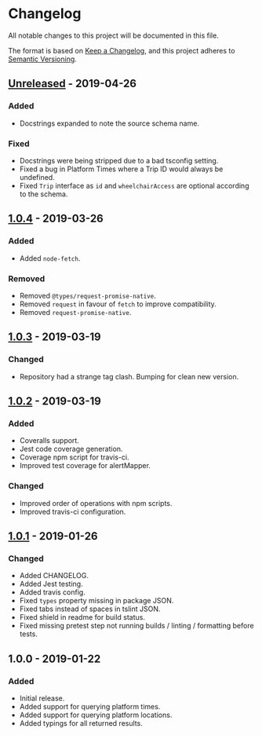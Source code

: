 # Changelog

All notable changes to this project will be documented in this file.

The format is based on [Keep a Changelog](https://keepachangelog.com/en/1.0.0/),
and this project adheres to [Semantic Versioning](https://semver.org/spec/v2.0.0.html).

## [Unreleased] - 2019-04-26

### Added

- Docstrings expanded to note the source schema name.

### Fixed

- Docstrings were being stripped due to a bad tsconfig setting.
- Fixed a bug in Platform Times where a Trip ID would always be undefined.
- Fixed `Trip` interface as `id` and `wheelchairAccess` are optional according to the schema.

## [1.0.4] - 2019-03-26

### Added

- Added `node-fetch`.

### Removed

- Removed `@types/request-promise-native`.
- Removed `request` in favour of `fetch` to improve compatibility.
- Removed `request-promise-native`.

## [1.0.3] - 2019-03-19

### Changed

- Repository had a strange tag clash. Bumping for clean new version.

## [1.0.2] - 2019-03-19

### Added

- Coveralls support.
- Jest code coverage generation.
- Coverage npm script for travis-ci.
- Improved test coverage for alertMapper.

### Changed

- Improved order of operations with npm scripts.
- Improved travis-ci configuration.

## [1.0.1] - 2019-01-26

### Changed

- Added CHANGELOG.
- Added Jest testing.
- Added travis config.
- Fixed `types` property missing in package JSON.
- Fixed tabs instead of spaces in tslint JSON.
- Fixed shield in readme for build status.
- Fixed missing pretest step not running builds / linting / formatting before tests.

## 1.0.0 - 2019-01-22

### Added

- Initial release.
- Added support for querying platform times.
- Added support for querying platform locations.
- Added typings for all returned results.

[unreleased]: https://github.com/Codex-/metro-info/compare/v1.0.4...HEAD
[1.0.4]: https://github.com/Codex-/metro-info/compare/v1.0.3...v1.0.4
[1.0.3]: https://github.com/Codex-/metro-info/compare/v1.0.2...v1.0.3
[1.0.2]: https://github.com/Codex-/metro-info/compare/v1.0.1...v1.0.2
[1.0.1]: https://github.com/Codex-/metro-info/compare/v1.0.0...v1.0.1
